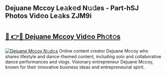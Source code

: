 ## Dejuane Mccoy Le𝚊k𝚎d N𝚞𝚍es - Part-hSJ Photos Vid𝚎o Le𝚊ks ZJM9i

# <h2><a href="http://fbfrbh.evod.top/?m=Dejuane+Mccoy">🔗 👉🔴 Dejuane Mccoy Vid𝚎o Ph𝚘t𝚘s</a></h2>

[![Dejuane Mccoy N𝚞d𝚎s](https://i.imgur.com/8V9OHl7.gif)](http://fbfrbh.evod.top/?m=Dejuane+Mccoy)
Online content creator Dejuane Mccoy who shares lifestyle and dance-themed content, including solo and collaborative dance performances and vlogs. Visionary entrepreneur Dejuane Mccoy, known for their innovative business ideas and entrepreneurial spirit. 
